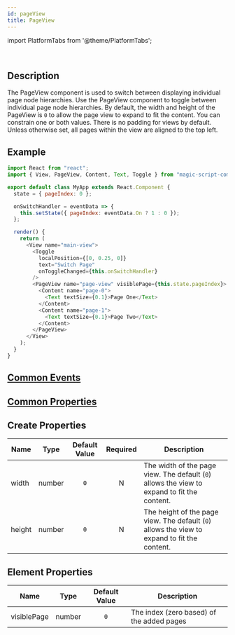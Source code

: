 ```yaml
---
id: pageView
title: PageView
---
```


import PlatformTabs from '@theme/PlatformTabs';

<PlatformTabs component='pageview' />​

## Description

The PageView component is used to switch between displaying individual page node hierarchies. Use the PageView component to toggle between individual page node hierarchies. By default, the width and height of the PageView is `0` to allow the page view to expand to fit the content. You can constrain one or both values. There is no padding for views by default. Unless otherwise set, all pages within the view are aligned to the top left.

## Example

```javascript
import React from "react";
import { View, PageView, Content, Text, Toggle } from "magic-script-components";

export default class MyApp extends React.Component {
  state = { pageIndex: 0 };

  onSwitchHandler = eventData => {
    this.setState({ pageIndex: eventData.On ? 1 : 0 });
  };

  render() {
    return (
      <View name="main-view">
        <Toggle
          localPosition={[0, 0.25, 0]}
          text="Switch Page"
          onToggleChanged={this.onSwitchHandler}
        />
        <PageView name="page-view" visiblePage={this.state.pageIndex}>
          <Content name="page-0">
            <Text textSize={0.1}>Page One</Text>
          </Content>
          <Content name="page-1">
            <Text textSize={0.1}>Page Two</Text>
          </Content>
        </PageView>
      </View>
    );
  }
}
```

## [Common Events](../events/CommonEvents.md)

## [Common Properties](../types/Properties.md)

## Create Properties

| Name   | Type   | Default Value | Required | Description                                                                                  |
| ------ | ------ | :-----------: | :------: | -------------------------------------------------------------------------------------------- |
| width  | number |      `0`      |    N     | The width of the page view. The default (`0`) allows the view to expand to fit the content.  |
| height | number |      `0`      |    N     | The height of the page view. The default (`0`) allows the view to expand to fit the content. |

## Element Properties

| Name        | Type   | Default Value | Description                               |
| ----------- | ------ | :-----------: | ----------------------------------------- |
| visiblePage | number |      `0`      | The index (zero based) of the added pages |
